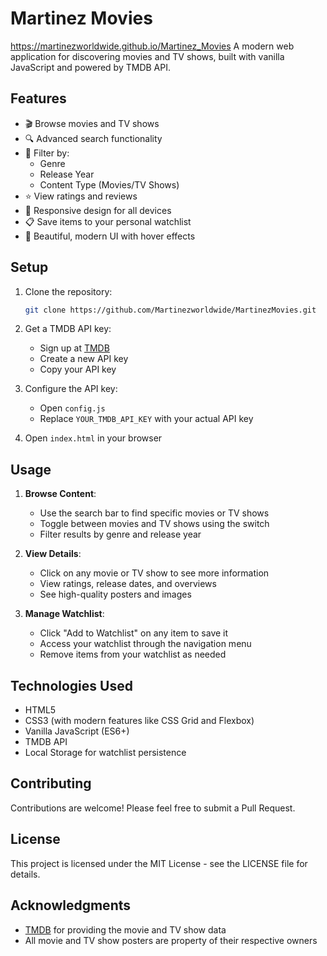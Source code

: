 # Martinez Movies

https://martinezworldwide.github.io/Martinez_Movies
A modern web application for discovering movies and TV shows, built with vanilla JavaScript and powered by TMDB API.

## Features

- 🎬 Browse movies and TV shows
- 🔍 Advanced search functionality
- 🎯 Filter by:
  - Genre
  - Release Year
  - Content Type (Movies/TV Shows)
- ⭐ View ratings and reviews
- 📱 Responsive design for all devices
- 📋 Save items to your personal watchlist
- 🎨 Beautiful, modern UI with hover effects

## Setup

1. Clone the repository:
   ```bash
   git clone https://github.com/Martinezworldwide/MartinezMovies.git
   ```

2. Get a TMDB API key:
   - Sign up at [TMDB](https://www.themoviedb.org/settings/api)
   - Create a new API key
   - Copy your API key

3. Configure the API key:
   - Open `config.js`
   - Replace `YOUR_TMDB_API_KEY` with your actual API key

4. Open `index.html` in your browser

## Usage

1. **Browse Content**:
   - Use the search bar to find specific movies or TV shows
   - Toggle between movies and TV shows using the switch
   - Filter results by genre and release year

2. **View Details**:
   - Click on any movie or TV show to see more information
   - View ratings, release dates, and overviews
   - See high-quality posters and images

3. **Manage Watchlist**:
   - Click "Add to Watchlist" on any item to save it
   - Access your watchlist through the navigation menu
   - Remove items from your watchlist as needed

## Technologies Used

- HTML5
- CSS3 (with modern features like CSS Grid and Flexbox)
- Vanilla JavaScript (ES6+)
- TMDB API
- Local Storage for watchlist persistence

## Contributing

Contributions are welcome! Please feel free to submit a Pull Request.

## License

This project is licensed under the MIT License - see the LICENSE file for details.

## Acknowledgments

- [TMDB](https://www.themoviedb.org/) for providing the movie and TV show data
- All movie and TV show posters are property of their respective owners
